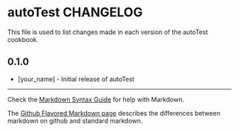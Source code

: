 autoTest CHANGELOG
==================

This file is used to list changes made in each version of the autoTest cookbook.

0.1.0
-----
- [your_name] - Initial release of autoTest

- - -
Check the [Markdown Syntax Guide](http://daringfireball.net/projects/markdown/syntax) for help with Markdown.

The [Github Flavored Markdown page](http://github.github.com/github-flavored-markdown/) describes the differences between markdown on github and standard markdown.
